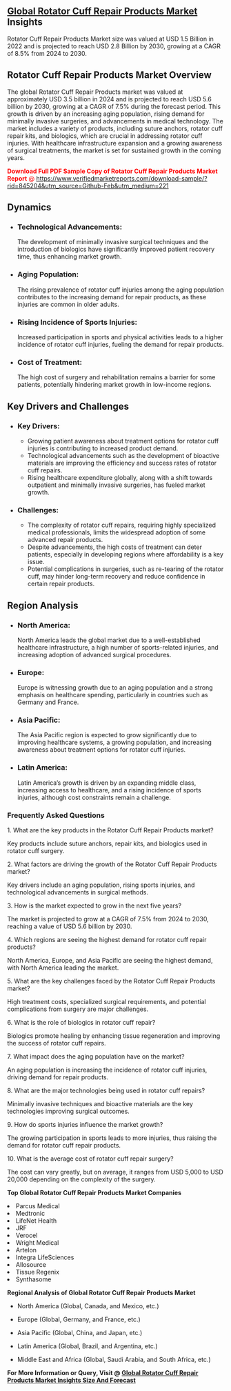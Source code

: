 <h2><a href="https://www.verifiedmarketreports.com/download-sample/?rid=845204&amp;utm_source=Github&amp;utm_medium=221" target="_blank">Global Rotator Cuff Repair Products Market</a> Insights</h2><p>Rotator Cuff Repair Products Market size was valued at USD 1.5 Billion in 2022 and is projected to reach USD 2.8 Billion by 2030, growing at a CAGR of 8.5% from 2024 to 2030.</p><p> <h2>Rotator Cuff Repair Products Market Overview</h2> <p>The global Rotator Cuff Repair Products market was valued at approximately USD 3.5 billion in 2024 and is projected to reach USD 5.6 billion by 2030, growing at a CAGR of 7.5% during the forecast period. This growth is driven by an increasing aging population, rising demand for minimally invasive surgeries, and advancements in medical technology. The market includes a variety of products, including suture anchors, rotator cuff repair kits, and biologics, which are crucial in addressing rotator cuff injuries. With healthcare infrastructure expansion and a growing awareness of surgical treatments, the market is set for sustained growth in the coming years. <p><span class=""><span style="color: #ff0000;"><strong>Download Full PDF Sample Copy of Rotator Cuff Repair Products Market Report</strong> @ </span><a href="https://www.verifiedmarketreports.com/download-sample/?rid=845204&amp;utm_source=Github-Feb&amp;utm_medium=221" target="_blank">https://www.verifiedmarketreports.com/download-sample/?rid=845204&amp;utm_source=Github-Feb&amp;utm_medium=221</a></span></p> <h2>Dynamics</h2> <ul> <li><h3>Technological Advancements:</h3> The development of minimally invasive surgical techniques and the introduction of biologics have significantly improved patient recovery time, thus enhancing market growth.</li> <li><h3>Aging Population:</h3> The rising prevalence of rotator cuff injuries among the aging population contributes to the increasing demand for repair products, as these injuries are common in older adults.</li> <li><h3>Rising Incidence of Sports Injuries:</h3> Increased participation in sports and physical activities leads to a higher incidence of rotator cuff injuries, fueling the demand for repair products.</li> <li><h3>Cost of Treatment:</h3> The high cost of surgery and rehabilitation remains a barrier for some patients, potentially hindering market growth in low-income regions.</li> </ul> <h2>Key Drivers and Challenges</h2> <ul> <li><h3>Key Drivers:</h3> <ul> <li>Growing patient awareness about treatment options for rotator cuff injuries is contributing to increased product demand.</li> <li>Technological advancements such as the development of bioactive materials are improving the efficiency and success rates of rotator cuff repairs.</li> <li>Rising healthcare expenditure globally, along with a shift towards outpatient and minimally invasive surgeries, has fueled market growth.</li> </ul> </li> <li><h3>Challenges:</h3> <ul> <li>The complexity of rotator cuff repairs, requiring highly specialized medical professionals, limits the widespread adoption of some advanced repair products.</li> <li>Despite advancements, the high costs of treatment can deter patients, especially in developing regions where affordability is a key issue.</li> <li>Potential complications in surgeries, such as re-tearing of the rotator cuff, may hinder long-term recovery and reduce confidence in certain repair products.</li> </ul> </li> </ul> <h2>Region Analysis</h2> <ul> <li><h3>North America:</h3> North America leads the global market due to a well-established healthcare infrastructure, a high number of sports-related injuries, and increasing adoption of advanced surgical procedures.</li> <li><h3>Europe:</h3> Europe is witnessing growth due to an aging population and a strong emphasis on healthcare spending, particularly in countries such as Germany and France.</li> <li><h3>Asia Pacific:</h3> The Asia Pacific region is expected to grow significantly due to improving healthcare systems, a growing population, and increasing awareness about treatment options for rotator cuff injuries.</li> <li><h3>Latin America:</h3> Latin America’s growth is driven by an expanding middle class, increasing access to healthcare, and a rising incidence of sports injuries, although cost constraints remain a challenge.</li> </ul> <h3>Frequently Asked Questions</h3> <p>1. What are the key products in the Rotator Cuff Repair Products market?</p> <p>Key products include suture anchors, repair kits, and biologics used in rotator cuff surgery.</p> <p>2. What factors are driving the growth of the Rotator Cuff Repair Products market?</p> <p>Key drivers include an aging population, rising sports injuries, and technological advancements in surgical methods.</p> <p>3. How is the market expected to grow in the next five years?</p> <p>The market is projected to grow at a CAGR of 7.5% from 2024 to 2030, reaching a value of USD 5.6 billion by 2030.</p> <p>4. Which regions are seeing the highest demand for rotator cuff repair products?</p> <p>North America, Europe, and Asia Pacific are seeing the highest demand, with North America leading the market.</p> <p>5. What are the key challenges faced by the Rotator Cuff Repair Products market?</p> <p>High treatment costs, specialized surgical requirements, and potential complications from surgery are major challenges.</p> <p>6. What is the role of biologics in rotator cuff repair?</p> <p>Biologics promote healing by enhancing tissue regeneration and improving the success of rotator cuff repairs.</p> <p>7. What impact does the aging population have on the market?</p> <p>An aging population is increasing the incidence of rotator cuff injuries, driving demand for repair products.</p> <p>8. What are the major technologies being used in rotator cuff repairs?</p> <p>Minimally invasive techniques and bioactive materials are the key technologies improving surgical outcomes.</p> <p>9. How do sports injuries influence the market growth?</p> <p>The growing participation in sports leads to more injuries, thus raising the demand for rotator cuff repair products.</p> <p>10. What is the average cost of rotator cuff repair surgery?</p> <p>The cost can vary greatly, but on average, it ranges from USD 5,000 to USD 20,000 depending on the complexity of the surgery.</p> </p><p><strong>Top Global Rotator Cuff Repair Products Market Companies</strong></p><div data-test-id=""><p><li>Parcus Medical</li><li> Medtronic</li><li> LifeNet Health</li><li> JRF</li><li> Verocel</li><li> Wright Medical</li><li> Artelon</li><li> Integra LifeSciences</li><li> Allosource</li><li> Tissue Regenix</li><li> Synthasome</li></p><div><strong>Regional Analysis of&nbsp;Global Rotator Cuff Repair Products Market</strong></div><ul><li dir="ltr"><p dir="ltr">North America&nbsp;(Global, Canada, and Mexico, etc.)</p></li><li dir="ltr"><p dir="ltr">Europe (Global, Germany, and France, etc.)</p></li><li dir="ltr"><p dir="ltr">Asia Pacific&nbsp;(Global, China, and Japan, etc.)</p></li><li dir="ltr"><p dir="ltr">Latin America&nbsp;(Global, Brazil, and Argentina, etc.)</p></li><li dir="ltr">Middle East and Africa&nbsp;(Global, Saudi Arabia, and South Africa, etc.)</li></ul><p><strong>For More Information or Query, Visit @&nbsp;</strong><strong><a href="https://www.verifiedmarketreports.com/product/rotator-cuff-repair-products-market/?utm_source=Github&amp;utm_medium=221" target="_blank">Global Rotator Cuff Repair Products Market Insights Size And Forecast</a></strong></p></div>
